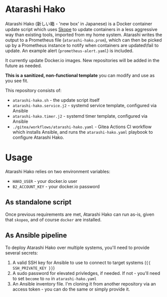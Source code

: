 # Atarashi Hako
Atarashi Hako (新しい箱 - 'new box' in Japanese) is a Docker container update script which uses [Skope](https://github.com/containers/skopeo) to update containers in a less aggressive way than existing tools, imported from my home system.
Atarashi writes the output to a Prometheus file (`atarashi-hako.prom`), which can then be picked up by a Prometheus instance to notify when containers are updated\fail to update. An example alert (`prometheus-alert.yaml`) is included.

It currently update Docker.io images. New repositories will be added in the future as needed.

**This is a sanitized, non-functional template** you can modify and use as you see fit.

This repository consists of:
- `atarashi-hako.sh` - the update script itself
- `atarashi-hako.service.j2` - systemd service template, configured via Ansible
- `atarashi-hako.timer.j2` - systemd timer template, configured via Ansible
- `./gitea/workflows/atarashi-hako.yaml` - Gitea Actions CI workflow which installs Ansible, and runs the `atarashi-hako.yaml` playbook to configure Atarashi Hako.

# Usage
Atarashi Hako relies on two environment variables:
- `HAKO_USER` - your docker.io user
- `B2_ACCOUNT_KEY` - your docker.io password

## As standalone script
Once previous requirements are met, Atarashi Hako can run as-is, given that `skopeo`, and of course `docker` are installed.

## As Ansible pipeline
To deploy Atarashi Hako over multiple systems, you'll need to provide several secrets:
1. A valid SSH key for Ansible to use to connect to target systems (`{{ SSH_PRIVATE_KEY }}`)
2. A sudo password for elevated privledges, if needed. If not - you'll need to set `become` to `no` in `atarashi-hako.yaml`
3. An Ansible inventory file. I'm cloning it from another repository via an access token - you can do the same or simply provide it.
